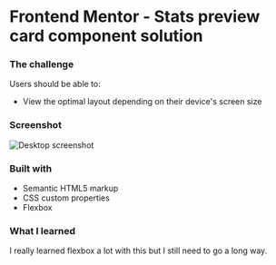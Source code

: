 # Frontend Mentor - Stats preview card component solution
### The challenge

Users should be able to:

- View the optimal layout depending on their device's screen size

### Screenshot

![Desktop screenshot](./screnshots/Screenshot-Desktop.png)

### Built with

- Semantic HTML5 markup
- CSS custom properties
- Flexbox

### What I learned

I really learned flexbox a lot with this but I still need to go a long way.


